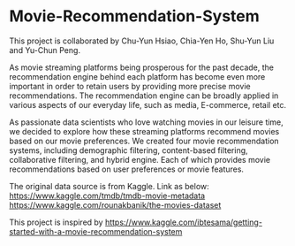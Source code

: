 # Movie-Recommendation-System

This project is collaborated by Chu-Yun Hsiao, Chia-Yen Ho, Shu-Yun Liu and Yu-Chun Peng.

As movie streaming platforms being prosperous for the past decade, the recommendation engine behind each platform has become even more important in order to retain users by providing more precise movie recommendations. The recommendation engine can be broadly applied in various aspects of our everyday life, such as media, E-commerce, retail etc.

As passionate data scientists who love watching movies in our leisure time, we decided to explore how these streaming platforms recommend movies based on our movie preferences. We created four movie recommendation systems, including demographic filtering, content-based filtering, collaborative filtering, and hybrid engine. Each of which provides movie recommendations based on user preferences or movie features.

The original data source is from Kaggle. Link as below:
https://www.kaggle.com/tmdb/tmdb-movie-metadata
https://www.kaggle.com/rounakbanik/the-movies-dataset

This project is inspired by
https://www.kaggle.com/ibtesama/getting-started-with-a-movie-recommendation-system

